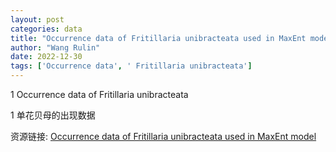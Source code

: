 ```yaml
---
layout: post
categories: data
title: "Occurrence data of Fritillaria unibracteata used in MaxEnt model"
author: "Wang Rulin"
date: 2022-12-30
tags: ['Occurrence data', ' Fritillaria unibracteata']
---
```


1 Occurrence data of Fritillaria unibracteata

1 单花贝母的出现数据

资源链接: [Occurrence data of Fritillaria unibracteata used in MaxEnt model](https://doi.org/10.57760/sciencedb.06988)
